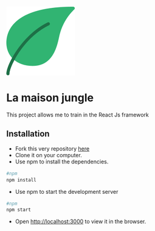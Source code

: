 ![logo](https://github.com/Patrice-H/la-maison-jungle/blob/main/src/assets/logo.png)

# La maison jungle

This project allows me to train in the React Js framework

## Installation

- Fork this very repository [here](https://github.com/Patrice-H/la_maison_jungle)
- Clone it on your computer.
- Use npm to install the dependencies.

```bash
#npm
npm install
```

- Use npm to start the development server

```bash
#npm
npm start
```

- Open [http://localhost:3000](http://localhost:3000) to view it in the browser.
